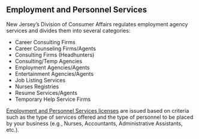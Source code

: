 ---
---
## Employment and Personnel Services
New Jersey’s Division of Consumer Affairs regulates employment agency services and divides them into several categories:
* Career Consulting Firms
* Career Counseling Firms/Agents
* Consulting Firms (Headhunters)
* Consulting/Temp Agencies
* Employment Agencies/Agents
* Entertainment Agencies/Agents
* Job Listing Services
* Nurses Registries
* Resume Services/Agents
* Temporary Help Service Firms
 
[Employment and Personnel Services licenses](https://www.njconsumeraffairs.gov/epservices) are issued based on criteria such as the type of services offered and the type of personnel to be placed by your business (e.g., Nurses, Accountants, Administrative Assistants, etc.). 
